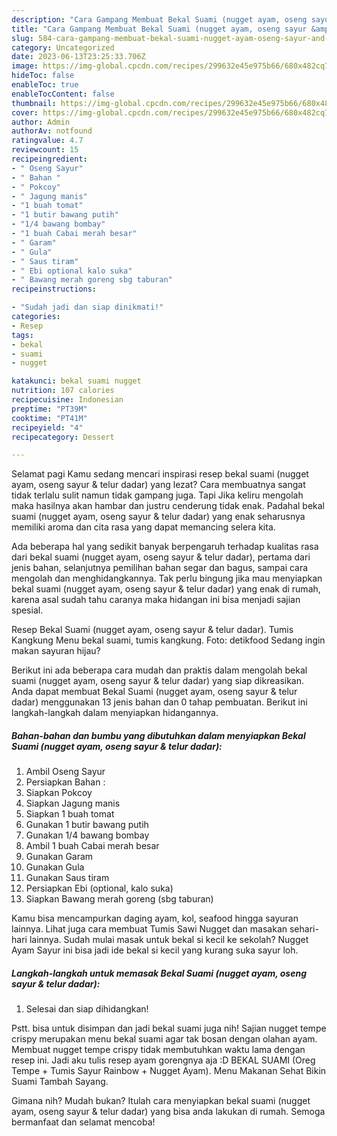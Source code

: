 ```yaml
---
description: "Cara Gampang Membuat Bekal Suami (nugget ayam, oseng sayur &amp;amp; telur dadar) yang Lezat Sekali"
title: "Cara Gampang Membuat Bekal Suami (nugget ayam, oseng sayur &amp;amp; telur dadar) yang Lezat Sekali"
slug: 584-cara-gampang-membuat-bekal-suami-nugget-ayam-oseng-sayur-and-amp-telur-dadar-yang-lezat-sekali
category: Uncategorized
date: 2023-06-13T23:25:33.706Z
image: https://img-global.cpcdn.com/recipes/299632e45e975b66/680x482cq70/bekal-suami-nugget-ayam-oseng-sayur-telur-dadar-foto-resep-utama.jpg
hideToc: false
enableToc: true
enableTocContent: false
thumbnail: https://img-global.cpcdn.com/recipes/299632e45e975b66/680x482cq70/bekal-suami-nugget-ayam-oseng-sayur-telur-dadar-foto-resep-utama.jpg
cover: https://img-global.cpcdn.com/recipes/299632e45e975b66/680x482cq70/bekal-suami-nugget-ayam-oseng-sayur-telur-dadar-foto-resep-utama.jpg
author: Admin
authorAv: notfound
ratingvalue: 4.7
reviewcount: 15
recipeingredient:
- " Oseng Sayur"
- " Bahan "
- " Pokcoy"
- " Jagung manis"
- "1 buah tomat"
- "1 butir bawang putih"
- "1/4 bawang bombay"
- "1 buah Cabai merah besar"
- " Garam"
- " Gula"
- " Saus tiram"
- " Ebi optional kalo suka"
- " Bawang merah goreng sbg taburan"
recipeinstructions:

- "Sudah jadi dan siap dinikmati!"
categories:
- Resep
tags:
- bekal
- suami
- nugget

katakunci: bekal suami nugget 
nutrition: 107 calories
recipecuisine: Indonesian
preptime: "PT39M"
cooktime: "PT41M"
recipeyield: "4"
recipecategory: Dessert

---
```



Selamat pagi Kamu sedang mencari inspirasi resep bekal suami (nugget ayam, oseng sayur &amp; telur dadar) yang lezat? Cara membuatnya sangat tidak terlalu sulit namun tidak gampang juga. Tapi Jika keliru mengolah maka hasilnya akan hambar dan justru cenderung tidak enak. Padahal bekal suami (nugget ayam, oseng sayur &amp; telur dadar) yang enak seharusnya memiliki aroma dan cita rasa yang dapat memancing selera kita.


Ada beberapa hal yang sedikit banyak berpengaruh terhadap kualitas rasa dari bekal suami (nugget ayam, oseng sayur &amp; telur dadar), pertama dari jenis bahan, selanjutnya pemilihan bahan segar dan bagus, sampai cara mengolah dan menghidangkannya. Tak perlu bingung jika mau menyiapkan bekal suami (nugget ayam, oseng sayur &amp; telur dadar) yang enak di rumah, karena asal sudah tahu caranya maka hidangan ini bisa menjadi sajian spesial.

Resep Bekal Suami (nugget ayam, oseng sayur &amp; telur dadar). Tumis Kangkung Menu bekal suami, tumis kangkung. Foto: detikfood Sedang ingin makan sayuran hijau?


Berikut ini ada beberapa cara mudah dan praktis dalam mengolah bekal suami (nugget ayam, oseng sayur &amp; telur dadar) yang siap dikreasikan. Anda dapat membuat Bekal Suami (nugget ayam, oseng sayur &amp; telur dadar) menggunakan 13 jenis bahan dan 0 tahap pembuatan. Berikut ini langkah-langkah dalam menyiapkan hidangannya.

<!--inarticleads1-->

##### Bahan-bahan dan bumbu yang dibutuhkan dalam menyiapkan Bekal Suami (nugget ayam, oseng sayur &amp; telur dadar):

1. Ambil  Oseng Sayur
1. Persiapkan  Bahan :
1. Siapkan  Pokcoy
1. Siapkan  Jagung manis
1. Siapkan 1 buah tomat
1. Gunakan 1 butir bawang putih
1. Gunakan 1/4 bawang bombay
1. Ambil 1 buah Cabai merah besar
1. Gunakan  Garam
1. Gunakan  Gula
1. Gunakan  Saus tiram
1. Persiapkan  Ebi (optional, kalo suka)
1. Siapkan  Bawang merah goreng (sbg taburan)


Kamu bisa mencampurkan daging ayam, kol, seafood hingga sayuran lainnya. Lihat juga cara membuat Tumis Sawi Nugget dan masakan sehari-hari lainnya. Sudah mulai masak untuk bekal si kecil ke sekolah? Nugget Ayam Sayur ini bisa jadi ide bekal si kecil yang kurang suka sayur loh. 

<!--inarticleads2-->

##### Langkah-langkah untuk memasak Bekal Suami (nugget ayam, oseng sayur &amp; telur dadar):


1. Selesai dan siap dihidangkan!

Pstt. bisa untuk disimpan dan jadi bekal suami juga nih! Sajian nugget tempe crispy merupakan menu bekal suami agar tak bosan dengan olahan ayam. Membuat nugget tempe crispy tidak membutuhkan waktu lama dengan resep ini. Jadi aku tulis resep ayam gorengnya aja :D BEKAL SUAMI (Oreg Tempe + Tumis Sayur Rainbow + Nugget Ayam). Menu Makanan Sehat Bikin Suami Tambah Sayang. 

Gimana nih? Mudah bukan? Itulah cara menyiapkan bekal suami (nugget ayam, oseng sayur &amp; telur dadar) yang bisa anda lakukan di rumah. Semoga bermanfaat dan selamat mencoba!

